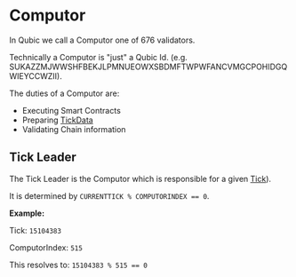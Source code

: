 # Computor
In Qubic we call a Computor one of 676 validators.

Technically a Computor is "just" a Qubic Id. (e.g. SUKAZZMJWWSHFBEKJLPMNUEOWXSBDMFTWPWFANCVMGCPOHIDGQWIEYCCWZII).

The duties of a Computor are:
- Executing Smart Contracts
- Preparing [TickData](d:/dev/qubic/qubic-doc/References/TickData.md)
- Validating Chain information


## Tick Leader
The Tick Leader is the Computor which is responsible for a given [Tick](Tick.md)).

It is determined by `CURRENTTICK % COMPUTORINDEX == 0`.

**Example:**

Tick: `15104383`

ComputorIndex: `515`

This resolves to: `15104383 % 515 == 0`



